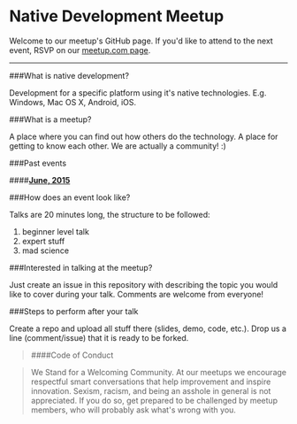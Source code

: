# Native Development Meetup

Welcome to our meetup's GitHub page. If you'd like to attend to the next event, RSVP on our [meetup.com page](http://www.meetup.com/Native-Development-Meetup/).

----------
###What is native development?

Development for a specific platform using it's native technologies. E.g. Windows, Mac OS X, Android, iOS.

###What is a meetup?

A place where you can find out how others do the technology. A place for getting to know each other. We are actually a community! :)

###Past events

####**[June, 2015](https://github.com/NativeDevelopmentMeetup/NativeDevelopmentMeetup/blob/master/presentations/June.md)**

###How does an event look like?

Talks are 20 minutes long, the structure to be followed:

1. beginner level talk
2. expert stuff
3. mad science

###Interested in talking at the meetup?

Just create an issue in this repository with describing the topic you would like to cover during your talk. Comments are welcome from everyone!

###Steps to perform after your talk

Create a repo and upload all stuff there (slides, demo, code, etc.). Drop us a line (comment/issue) that it is ready to be forked.

> ####Code of Conduct

> We Stand for a Welcoming Community. At our meetups we encourage respectful smart conversations that help improvement and inspire innovation. Sexism, racism, and being an asshole in general is not appreciated. If you do so, get prepared to be challenged by meetup members, who will probably ask what's wrong with you.
